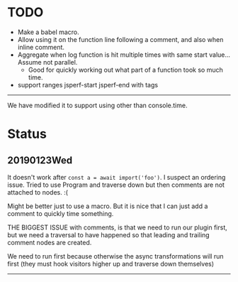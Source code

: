 # TODO

- Make a babel macro.
- Allow using it on the function line following a comment, and also when inline comment.
- Aggregate when log function is hit multiple times with same start value... Assume not parallel.
  - Good for quickly working out what part of a function took so much time.
- support ranges jsperf-start jsperf-end with tags

---

We have modified it to support using other than console.time.


# Status

## 20190123Wed

It doesn't work after `const a = await import('foo')`. I suspect an ordering issue. Tried to use Program and traverse down but then comments are not attached to nodes. :(

Might be better just to use a macro. But it is nice that I can just add a comment to quickly time something.

THE BIGGEST ISSUE with comments, is that we need to run our plugin first, but we need a traversal to have happened so that leading and trailing comment nodes are created.

We need to run first because otherwise the async transformations will run first (they must hook visitors higher up and traverse down themselves)

---
